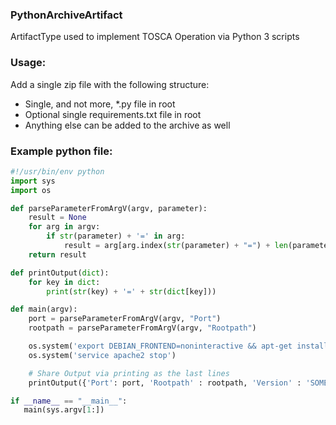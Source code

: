 ### PythonArchiveArtifact 
ArtifactType used to implement TOSCA Operation via Python 3 scripts

### Usage:

Add a single zip file with the following structure:

- Single, and not more,  *.py file in root
- Optional single requirements.txt file in root
- Anything else can be added to the archive as well

### Example python file:

```python
#!/usr/bin/env python
import sys
import os

def parseParameterFromArgV(argv, parameter):
    result = None
    for arg in argv:
        if str(parameter) + '=' in arg:
            result = arg[arg.index(str(parameter) + "=") + len(parameter)+1:]
    return result

def printOutput(dict):
    for key in dict:
        print(str(key) + '=' + str(dict[key]))

def main(argv):
    port = parseParameterFromArgV(argv, "Port")
    rootpath = parseParameterFromArgV(argv, "Rootpath")

    os.system('export DEBIAN_FRONTEND=noninteractive && apt-get install -yq apache2')
    os.system('service apache2 stop')

    # Share Output via printing as the last lines
    printOutput({'Port': port, 'Rootpath' : rootpath, 'Version' : 'SOMEVERSION'})

if __name__ == "__main__":
   main(sys.argv[1:])
```
